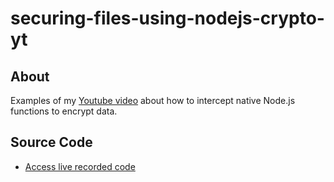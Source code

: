 # securing-files-using-nodejs-crypto-yt

## About
Examples of my [Youtube video](https://youtu.be/NiMlyJhlbeg) about how to intercept native Node.js functions to encrypt data.

## Source Code

- [Access live recorded code](./recorded)
